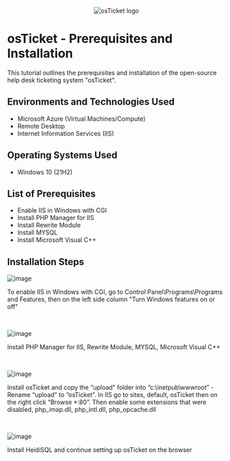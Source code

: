 <p align="center">
<img src="https://i.imgur.com/Clzj7Xs.png" alt="osTicket logo"/>
</p>

<h1>osTicket - Prerequisites and Installation</h1>
This tutorial outlines the prerequisites and installation of the open-source help desk ticketing system "osTicket".<br />


<h2>Environments and Technologies Used</h2>

- Microsoft Azure (Virtual Machines/Compute)
- Remote Desktop
- Internet Information Services (IIS)

<h2>Operating Systems Used </h2>

- Windows 10</b> (21H2)

<h2>List of Prerequisites</h2>

- Enable IIS in Windows with CGI
- Install PHP Manager for IIS
- Install Rewrite Module
- Install MYSQL
- Install Microsoft Visual C++

<h2>Installation Steps</h2>

![image](https://github.com/user-attachments/assets/b4f7f358-a4d7-4fdd-af90-a9e5160a7e04)

<p>
To enable IIS in Windows with CGI, go to Control Panel\Programs\Programs and Features, then on the left side column "Turn Windows features on or off"
</p>
<br />

![image](https://github.com/user-attachments/assets/b9852971-c0a8-4c49-856d-c82116bc95f7)
<p>
Install PHP Manager for IIS, Rewrite Module, MYSQL, Microsoft Visual C++
</p>
<br />

![image](https://github.com/user-attachments/assets/fba3c584-1d39-4c36-8002-554c522aedeb)

<p>
Install osTicket and copy the “upload” folder into “c:\inetpub\wwwroot” - Rename “upload” to “osTicket”. In IIS go to sites, default, osTicket then on the right click “Browse *:80”. Then enable some extensions that were disabled, php_imap.dll, php_intl.dll, php_opcache.dll
</p>
<br />

![image](https://github.com/user-attachments/assets/38687ba5-9167-44c0-b739-8e7d136fbcd9)


<p>
Install HeidiSQL and continue setting up osTicket on the browser
</p>
<br />

